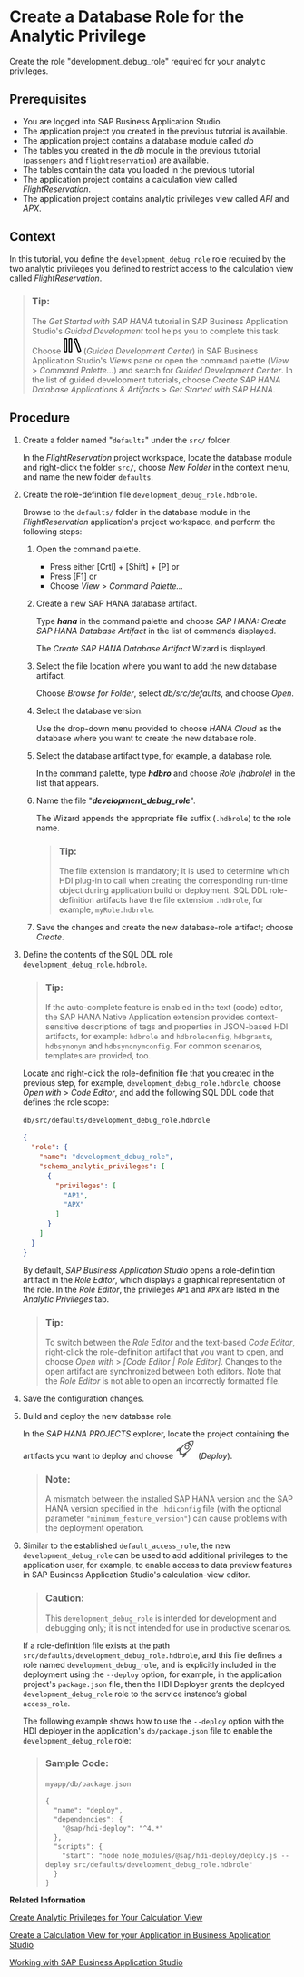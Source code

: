 <!-- loioe570e10dc5d64a6dbfe5da1153a6cb44 -->

# Create a Database Role for the Analytic Privilege

Create the role "development\_debug\_role" required for your analytic privileges.



<a name="loioe570e10dc5d64a6dbfe5da1153a6cb44__prereq_tql_yyh_qmb"/>

## Prerequisites

-   You are logged into SAP Business Application Studio.
-   The application project you created in the previous tutorial is available.
-   The application project contains a database module called *db*
-   The tables you created in the *db* module in the previous tutorial \(`passengers` and `flightreservation`\) are available.
-   The tables contain the data you loaded in the previous tutorial
-   The application project contains a calculation view called *FlightReservation*.
-   The application project contains analytic privileges view called *API* and *APX*.



## Context

In this tutorial, you define the `development_debug_role` role required by the two analytic privileges you defined to restrict access to the calculation view called *FlightReservation*.

> ### Tip:  
> The *Get Started with SAP HANA* tutorial in SAP Business Application Studio's *Guided Development* tool helps you to complete this task. Choose ![](images/BAS_icon_GuidedDevCenter_b7736b4.svg) \(*Guided Development Center*\) in SAP Business Application Studio's *Views* pane or open the command palette \(*View* \> *Command Palette...*\) and search for *Guided Development Center*. In the list of guided development tutorials, choose *Create SAP HANA Database Applications & Artifacts* \> *Get Started with SAP HANA*.



## Procedure

1.  Create a folder named "`defaults`" under the `src/` folder.

    In the *FlightReservation* project workspace, locate the database module and right-click the folder `src/`, choose *New Folder* in the context menu, and name the new folder `defaults`.

2.  Create the role-definition file `development_debug_role.hdbrole`.

    Browse to the `defaults/` folder in the database module in the *FlightReservation* application's project workspace, and perform the following steps:

    1.  Open the command palette.

        -   Press either  [Crtl\] + [Shift\] + [P\]  or
        -   Press [F1\] or
        -   Choose *View* \> *Command Palette...*

    2.  Create a new SAP HANA database artifact.

        Type ***hana*** in the command palette and choose *SAP HANA: Create SAP HANA Database Artifact* in the list of commands displayed.

        The *Create SAP HANA Database Artifact* Wizard is displayed.

    3.  Select the file location where you want to add the new database artifact.

        Choose *Browse for Folder*, select *db/src/defaults*, and choose *Open*.

    4.  Select the database version.

        Use the drop-down menu provided to choose *HANA Cloud* as the database where you want to create the new database role.

    5.  Select the database artifact type, for example, a database role.

        In the command palette, type ***hdbro*** and choose *Role \(hdbrole\)* in the list that appears.

    6.  Name the file "***development\_debug\_role***".

        The Wizard appends the appropriate file suffix \(`.hdbrole`\) to the role name.

        > ### Tip:  
        > The file extension is mandatory; it is used to determine which HDI plug-in to call when creating the corresponding run-time object during application build or deployment. SQL DDL role-definition artifacts have the file extension `.hdbrole`, for example, `myRole.hdbrole`.

    7.  Save the changes and create the new database-role artifact; choose *Create*.


3.  Define the contents of the SQL DDL role `development_debug_role.hdbrole`.

    > ### Tip:  
    > If the auto-complete feature is enabled in the text \(code\) editor, the SAP HANA Native Application extension provides context-sensitive descriptions of tags and properties in JSON-based HDI artifacts, for example: `hdbrole` and `hdbroleconfig`, `hdbgrants`, `hdbsynonym` and `hdbsynonymconfig`. For common scenarios, templates are provided, too.

    Locate and right-click the role-definition file that you created in the previous step, for example, `development_debug_role.hdbrole`, choose *Open with* \> *Code Editor*, and add the following SQL DDL code that defines the role scope:

     `db/src/defaults/development_debug_role.hdbrole`

    ```json
    {
      "role": {
        "name": "development_debug_role",
        "schema_analytic_privileges": [
          {
            "privileges": [
              "AP1",
              "APX"
            ]
          }
        ]
      }
    }
    ```

    By default, *SAP Business Application Studio* opens a role-definition artifact in the *Role Editor*, which displays a graphical representation of the role. In the *Role Editor*, the privileges `AP1` and `APX` are listed in the *Analytic Privileges* tab.

    > ### Tip:  
    > To switch between the *Role Editor* and the text-based *Code Editor*, right-click the role-definition artifact that you want to open, and choose *Open with* \> *\[Code Editor | Role Editor\]*. Changes to the open artifact are synchronized between both editors. Note that the *Role Editor* is not able to open an incorrectly formatted file.

4.  Save the configuration changes.

5.  Build and deploy the new database role.

    In the *SAP HANA PROJECTS* explorer, locate the project containing the artifacts you want to deploy and choose ![](images/BAS_icon_deploy_4423157.svg) \(*Deploy*\).

    > ### Note:  
    > A mismatch between the installed SAP HANA version and the SAP HANA version specified in the `.hdiconfig` file \(with the optional parameter `"minimum_feature_version"`\) can cause problems with the deployment operation.

6.  Similar to the established `default_access_role`, the new `development_debug_role` can be used to add additional privileges to the application user, for example, to enable access to data preview features in SAP Business Application Studio's calculation-view editor.

    > ### Caution:  
    > This `development_debug_role` is intended for development and debugging only; it is not intended for use in productive scenarios.

    If a role-definition file exists at the path `src/defaults/development_debug_role.hdbrole`, and this file defines a role named `development_debug_role`, and is explicitly included in the deployment using the `--deploy` option, for example, in the application project's `package.json` file, then the HDI Deployer grants the deployed `development_debug_role` role to the service instance’s global `access_role`.

    The following example shows how to use the `--deploy` option with the HDI deployer in the application's `db/package.json` file to enable the `development_debug_role` role:

    > ### Sample Code:  
    > `myapp/db/package.json`
    > 
    > ```
    > {
    >   "name": "deploy",
    >   "dependencies": {
    >     "@sap/hdi-deploy": "^4.*"
    >   },
    >   "scripts": {
    >     "start": "node node_modules/@sap/hdi-deploy/deploy.js --deploy src/defaults/development_debug_role.hdbrole"
    >   }
    > }
    > ```


**Related Information**  


[Create Analytic Privileges for Your Calculation View](create-analytic-privileges-for-your-calculation-view-8ff23ca.md "Use analytic privileges to restrict access to your calculation view's data.")

[Create a Calculation View for your Application in Business Application Studio](create-a-calculation-view-for-your-application-in-business-application-studio-d74bfe7.md "Use the tools provided with Business Application Studio to create a calculation view.")

[Working with SAP Business Application Studio](working-with-sap-business-application-studio-ebd3400.md "SAP Business Application Studio provides a modular development environment for the development of business applications for SAP HANA Cloud.")

